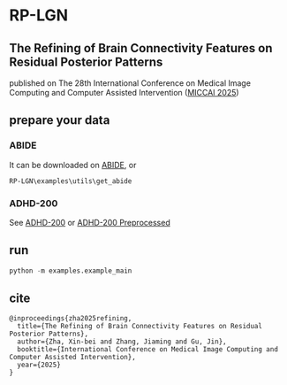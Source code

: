 # RP-LGN

## The Refining of Brain Connectivity Features on Residual Posterior Patterns

published on The 28th International Conference on Medical Image Computing and Computer Assisted Intervention ([MICCAI 2025](http://conferences.miccai.org/2025/en/default.asp))


## prepare your data

### ABIDE

It can be downloaded on [ABIDE](https://fcon_1000.projects.nitrc.org/indi/abide/abide_I.html), or 

```
RP-LGN\examples\utils\get_abide
```

### ADHD-200

See [ADHD-200](https://fcon_1000.projects.nitrc.org/indi/adhd200/) or [ADHD-200 Preprocessed](http://preprocessed-connectomes-project.org/adhd200/)

## run

```python
python -m examples.example_main
```

## cite

```
@inproceedings{zha2025refining,
  title={The Refining of Brain Connectivity Features on Residual Posterior Patterns},
  author={Zha, Xin-bei and Zhang, Jiaming and Gu, Jin},
  booktitle={International Conference on Medical Image Computing and Computer Assisted Intervention},
  year={2025}
}
```
